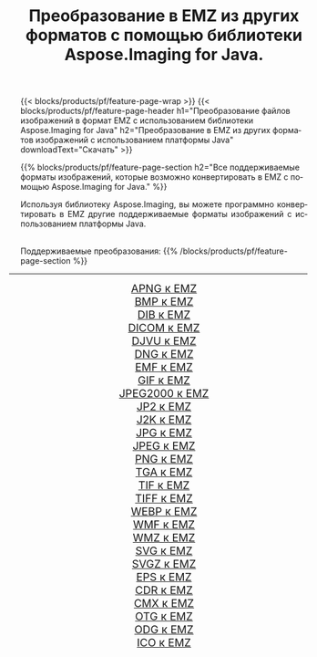 ﻿---
title: Преобразование в EMZ из других форматов с помощью библиотеки Aspose.Imaging for Java. 
weight: 3920
url: /ru/java/conversion/to/emz/ 
lang: ru
langdirlevel: 2
locales: zh-hans,ja,it,ru,de,es,fr,nl,id,lt,pl,pt,vi,tr,ko,zh-hant,ar,hi,th,sv,cs,uk,he
description: Используя Aspose.Imaging, вы можете конвертировать в EMZ другие форматы с помощью Java.
---

{{< blocks/products/pf/feature-page-wrap >}}
{{< blocks/products/pf/feature-page-header h1="Преобразование файлов изображений в формат EMZ с использованием библиотеки Aspose.Imaging for Java" h2="Преобразование в EMZ из других форматов изображений с использованием платформы Java" downloadText="Скачать" >}}


{{% blocks/products/pf/feature-page-section  h2="Все поддерживаемые форматы изображений, которые возможно конвертировать в EMZ с помощью Aspose.Imaging for Java." %}}
<p align=justify>Используя библиотеку Aspose.Imaging, вы можете программно конвертировать в EMZ другие поддерживаемые форматы изображений с использованием платформы Java.</p>
<br/>
Поддерживаемые преобразования:
{{% /blocks/products/pf/feature-page-section %}}
<div class="container-fluid productfamilypage bg-gray">
    <div class="convertypes bg-gray agp-content section">
        <div class="container">
		<hr style="margin-left:-20px;"/>
		<div class="row other-converters" style="gap: 10px;font-size: 19px;text-align:center;">
		    <div class='col-md-2 other-converter remove-lp remove-rp'><a href="/imaging/ru/java/conversion/apng-to-emz/" style="padding:15px;">APNG к EMZ</a></div>
<div class='col-md-2 other-converter remove-lp remove-rp'><a href="/imaging/ru/java/conversion/bmp-to-emz/" style="padding:15px;">BMP к EMZ</a></div>
<div class='col-md-2 other-converter remove-lp remove-rp'><a href="/imaging/ru/java/conversion/dib-to-emz/" style="padding:15px;">DIB к EMZ</a></div>
<div class='col-md-2 other-converter remove-lp remove-rp'><a href="/imaging/ru/java/conversion/dicom-to-emz/" style="padding:15px;">DICOM к EMZ</a></div>
<div class='col-md-2 other-converter remove-lp remove-rp'><a href="/imaging/ru/java/conversion/djvu-to-emz/" style="padding:15px;">DJVU к EMZ</a></div>
<div class='col-md-2 other-converter remove-lp remove-rp'><a href="/imaging/ru/java/conversion/dng-to-emz/" style="padding:15px;">DNG к EMZ</a></div>
<div class='col-md-2 other-converter remove-lp remove-rp'><a href="/imaging/ru/java/conversion/emf-to-emz/" style="padding:15px;">EMF к EMZ</a></div>
<div class='col-md-2 other-converter remove-lp remove-rp'><a href="/imaging/ru/java/conversion/gif-to-emz/" style="padding:15px;">GIF к EMZ</a></div>
<div class='col-md-2 other-converter remove-lp remove-rp'><a href="/imaging/ru/java/conversion/jpeg2000-to-emz/" style="padding:15px;">JPEG2000 к EMZ</a></div>
<div class='col-md-2 other-converter remove-lp remove-rp'><a href="/imaging/ru/java/conversion/jp2-to-emz/" style="padding:15px;">JP2 к EMZ</a></div>
<div class='col-md-2 other-converter remove-lp remove-rp'><a href="/imaging/ru/java/conversion/j2k-to-emz/" style="padding:15px;">J2K к EMZ</a></div>
<div class='col-md-2 other-converter remove-lp remove-rp'><a href="/imaging/ru/java/conversion/jpg-to-emz/" style="padding:15px;">JPG к EMZ</a></div>
<div class='col-md-2 other-converter remove-lp remove-rp'><a href="/imaging/ru/java/conversion/jpeg-to-emz/" style="padding:15px;">JPEG к EMZ</a></div>
<div class='col-md-2 other-converter remove-lp remove-rp'><a href="/imaging/ru/java/conversion/png-to-emz/" style="padding:15px;">PNG к EMZ</a></div>
<div class='col-md-2 other-converter remove-lp remove-rp'><a href="/imaging/ru/java/conversion/tga-to-emz/" style="padding:15px;">TGA к EMZ</a></div>
<div class='col-md-2 other-converter remove-lp remove-rp'><a href="/imaging/ru/java/conversion/tif-to-emz/" style="padding:15px;">TIF к EMZ</a></div>
<div class='col-md-2 other-converter remove-lp remove-rp'><a href="/imaging/ru/java/conversion/tiff-to-emz/" style="padding:15px;">TIFF к EMZ</a></div>
<div class='col-md-2 other-converter remove-lp remove-rp'><a href="/imaging/ru/java/conversion/webp-to-emz/" style="padding:15px;">WEBP к EMZ</a></div>
<div class='col-md-2 other-converter remove-lp remove-rp'><a href="/imaging/ru/java/conversion/wmf-to-emz/" style="padding:15px;">WMF к EMZ</a></div>
<div class='col-md-2 other-converter remove-lp remove-rp'><a href="/imaging/ru/java/conversion/wmz-to-emz/" style="padding:15px;">WMZ к EMZ</a></div>
<div class='col-md-2 other-converter remove-lp remove-rp'><a href="/imaging/ru/java/conversion/svg-to-emz/" style="padding:15px;">SVG к EMZ</a></div>
<div class='col-md-2 other-converter remove-lp remove-rp'><a href="/imaging/ru/java/conversion/svgz-to-emz/" style="padding:15px;">SVGZ к EMZ</a></div>
<div class='col-md-2 other-converter remove-lp remove-rp'><a href="/imaging/ru/java/conversion/eps-to-emz/" style="padding:15px;">EPS к EMZ</a></div>
<div class='col-md-2 other-converter remove-lp remove-rp'><a href="/imaging/ru/java/conversion/cdr-to-emz/" style="padding:15px;">CDR к EMZ</a></div>
<div class='col-md-2 other-converter remove-lp remove-rp'><a href="/imaging/ru/java/conversion/cmx-to-emz/" style="padding:15px;">CMX к EMZ</a></div>
<div class='col-md-2 other-converter remove-lp remove-rp'><a href="/imaging/ru/java/conversion/otg-to-emz/" style="padding:15px;">OTG к EMZ</a></div>
<div class='col-md-2 other-converter remove-lp remove-rp'><a href="/imaging/ru/java/conversion/odg-to-emz/" style="padding:15px;">ODG к EMZ</a></div>
<div class='col-md-2 other-converter remove-lp remove-rp'><a href="/imaging/ru/java/conversion/ico-to-emz/" style="padding:15px;">ICO к EMZ</a></div>
                </div>
        </div>
    </div>
</div>
<br/>


